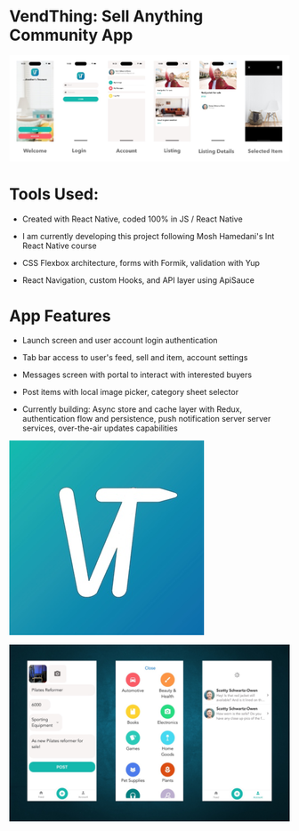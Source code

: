 # VendThing: Sell Anything Community App

![img](app/assets/screens.jpg)

# Tools Used:

- Created with React Native, coded 100% in JS / React Native

- I am currently developing this project following
  Mosh Hamedani's Int React Native course

- CSS Flexbox architecture, forms with Formik, validation with Yup

- React Navigation, custom Hooks, and API layer using ApiSauce

# App Features

- Launch screen and user account login authentication

- Tab bar access to user's feed, sell and item, account settings

- Messages screen with portal to interact with interested buyers

- Post items with local image picker, category sheet selector

- Currently building:
  Async store and cache layer with Redux,
  authentication flow and persistence,
  push notification server server services,
  over-the-air updates capabilities

![img](app/assets/logo.jpg)

![img](app/assets/screenshots2.jpg)
